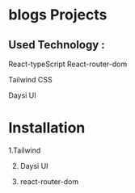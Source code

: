 # blogs Projects

## Used Technology :

React-typeScript
React-router-dom

Tailwind CSS

Daysi UI

# Installation
1.Tailwind

2. Daysi UI

3. react-router-dom
